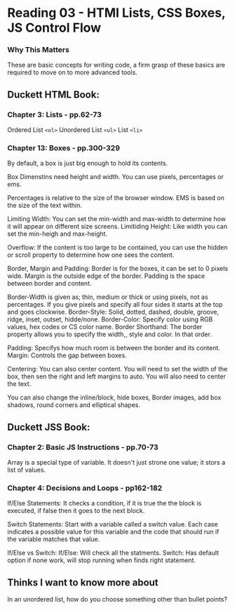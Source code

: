 # Reading 03 - HTMl Lists, CSS Boxes, JS Control Flow

### Why This Matters

These are basic concepts for writing code, a firm grasp of these basics are required to move on to more advanced tools.

## Duckett HTML Book:

### Chapter 3: Lists - pp.62-73


Ordered List `<ol>`
Unordered List `<ul>`
List `<li>`

### Chapter 13: Boxes - pp.300-329

By default, a box is just big enough to hold its contents.

Box Dimenstins need height and width. You can use pixels, percentages or ems.

Percentages is relative to the size of the browser window.
EMS is based on the size of the text within. 

Limiting Width: You can set the min-width and max-width to determine how it will appear on different size screens.
Limitiding Height: Like width you can set the min-heigh and max-height. 

Overflow: If the content is too large to be contained, you can use the hidden or scroll property to determine how one sees the content.

Border, Margin and Padding: Border is for the boxes, it can be set to 0 pixels wide. Margin is the outside edge of the border. Padding is the space between border and content.

Border-Width is given as; thin, medium or thick or using pixels, not as percentages. 
        If you give pixels and specify all four sides it starts at the top and goes clockwise.
Border-Style: Solid, dotted, dashed, double, groove, ridge, inset, outset, hidde/none. 
Border-Color: Specify color using RGB values, hex codes or CS color name. 
Border Shorthand: The border property allows you to specify the width,, style and color. In that order. 

Padding: Specifys how much room is between the border and its content. 
Margin: Controls the gap between boxes.

Centering: You can also center content. You will need to set the width of the box, then sen the right and left margins to auto. You will also need to center the text. 

You can also change the inline/block, hide boxes, Border images, add box shadows, round corners and elliptical shapes. 

## Duckett JSS Book:

### Chapter 2: Basic JS Instructions - pp.70-73

Array is a special type of variable. It doesn't just strone one value; it stors a list of values.

### Chapter 4: Decisions and Loops - pp162-182

If/Else Statements: It checks a condition, if it is true the the block is executed, if false then it goes to the next block.

Switch Statements: Start with a variable called a switch value. Each case indicates a possible value for this variable and the code that should run if the variable matches that value.

If/Else vs Switch:
    If/Else: Will check all the statments.
    Switch: Has default option if none work, will stop running when finds right statement.

## Thinks I want to know more about

In an unordered list, how do you choose something other than bullet points?
